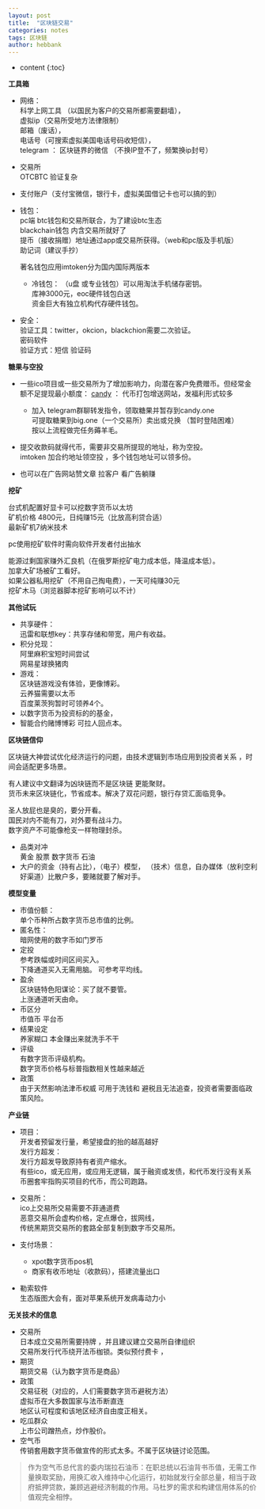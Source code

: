 ```yaml
---
layout: post
title:  "区块链交易"
categories: notes
tags: 区块链
author: hebbank
---
```


* content
{:toc}

**工具箱**  
- 网络：  
科学上网工具  （以国民为客户的交易所都需要翻墙），  
虚拟ip（交易所受地方法律限制）  
邮箱（废话），  
电话号（可搜索虚拟美国电话号码收短信），  
telegram ： 区块链界的微信 （不换IP登不了，频繁换ip封号）  




- 交易所  
   OTCBTC 验证复杂  
- 支付账户（支付宝微信，银行卡，虚拟美国借记卡也可以搞的到）  
- 钱包：  
   pc端 btc钱包和交易所联合，为了建设btc生态  
   blackchain钱包  内含交易所就好了  
  提币（接收捐赠）地址通过app或交易所获得。（web和pc版及手机版）  
  助记词（建议手抄）  

  著名钱包应用imtoken分为国内国际两版本   
  - 冷钱包：
  （u盘 或专业钱包）可以用淘汰手机储存密钥。  
库神3000元，eoc硬件钱包白送      
资金巨大有独立机构代存硬件钱包。  

- 安全：  
验证工具：twitter，okcion，blackchion需要二次验证。   
密码软件   
验证方式：短信 验证码   

**糖果与空投**
- 一些ico项目或一些交易所为了增加影响力，向潜在客户免费赠币。但经常金额不足提现最小额度：
[candy](https://candy.one/i/3950658) ： 代币打包增送网站，发福利形式较多
  -  加入 telegram群聊转发指令，领取糖果并暂存到candy.one    
可提取糖果到big.one（一个交易所）卖出或兑换  （暂时登陆困难）  
按以上流程做完任务薅羊毛。   



-  提交收款码就得代币，需要非交易所提现的地址，称为空投。    
  imtoken 加合约地址领空投 ，多个钱包地址可以领多份。  
- 也可以在广告网站赞文章 拉客户  看广告躺赚   

**挖矿**   

台式机配置好显卡可以挖数字货币以太坊   
矿机价格 4800元，日纯赚15元（比放高利贷合适）  
最新矿机7纳米技术  

pc使用挖矿软件时需向软件开发者付出抽水    

能源过剩国家赚外汇良机（在俄罗斯挖矿电力成本低，降温成本低）。  
加拿大矿场被矿工看好。  
如果公器私用挖矿（不用自己掏电费），一天可纯赚30元   
挖矿木马（浏览器脚本挖矿影响可以不计）  

**其他试玩**  

 - 共享硬件：  
 迅雷和联想key：共享存储和带宽，用户有收益。   
 - 积分兑现：   
阿里麻积宝短时间尝试  
网易星球换猪肉  
 - 游戏：   
区块链游戏没有体验，更像博彩。  
云养猫需要以太币  
百度莱茨狗暂时可领养4个。  
- 以数字货币为投资标的的基金，   
- 智能合约赌博博彩  可拉人回点本。  

**区块链信仰**   

区块链大神尝试优化经济运行的问题，由技术逻辑到市场应用到投资者关系 ，时间会适配更多场景。  

有人建议中文翻译为凶块链而不是区块链 更能聚财。  
货币未来区块链化，节省成本。解决了双花问题，银行存贷汇面临竞争。   

圣人放屁也是臭的，要分开看。  
国民对内不能有刀，对外要有战斗力。  
数字资产不可能像枪支一样物理封杀。    

- 品类对冲   
黄金 股票 数字货币  石油
- 大户的资金（持有占比），（电子）模型， （技术）信息，自办媒体（放利空利好渠道）比散户多，要赌就要了解对手。  

**模型变量**   

- 市值份额：  
单个币种所占数字货币总市值的比例。  
- 匿名性：  
  暗网使用的数字币如门罗币  
- 定投   
  参考跌幅或时间区间买入。   
下降通道买入无需用脑。
可参考平均线。
- 盈余    
区块链特色阳谋论：买了就不要管。  
上涨通道听天由命。  
- 币区分  
市值币  平台币   
- 结果设定  
养家糊口 本金赚出来就洗手不干    
- 评级  
有数字货币评级机构。    
数字货币价格与标普指数相关性越来越近   
- 政策  
  由于天然影响法津币权威 可用于洗钱和 避税且无法追查，投资者需要面临政策风险。  

**产业链**   

- 项目：  
开发者预留发行量，希望接盘的抬的越高越好  
发行方超发：  
发行方超发导致原持有者资产缩水。  
有些ico，或无应用，或应用无逻辑，属于融资或发债，和代币发行没有关系  
币圈套牢指购买项目的代币，而公司跑路。    

- 交易所：  
ico上交易所交易需要不菲通道费   
恶意交易所会虚构价格，定点爆仓，拔网线，  
传统黑期货交易所的套路全部复制到数字币交易所。   

- 支付场景：  
  - xpot数字货币pos机  
  - 商家有收币地址（收款码），搭建流量出口   

- 勒索软件  
生态版图大会有，面对苹果系统开发病毒动力小   

**无关技术的信息**  
- 交易所  
日本成立交易所需要持牌 ，并且建议建立交易所自律组织    
交易所发行代币绕开法币枷锁。类似预付费卡 ，   
- 期货   
期货交易（认为数字货币是商品）  
- 政策  
交易征税（对应的，人们需要数字货币避税方法）   
虚拟币在大多数国家与法币断直连    
地区认可程度和该地区经济自由度正相关。    
- 吃瓜群众  
 上市公司蹭热点，炒作股价。  
 - 空气币   
   传销套用数字货币做宣传的形式太多。不属于区块链讨论范围。   
 > 作为空气币总代言的委内瑞拉石油币：在职总统以石油背书币值，无需工作量换取奖励，用换汇收入维持中心化运行，初始就发行全部总量，相当于政府抵押贷款，兼顾逃避经济制裁的作用。马杜罗的需求和构建信用体系的价值观完全相悖。
